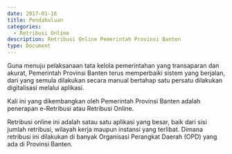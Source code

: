 ```yaml
---
date: 2017-01-16
title: Pendahuluan
categories:
  - Retribusi Online
description: Retribusi Online Pemerintah Provinsi Banten
type: Document
---
```


Guna menuju pelaksanaan tata kelola pemerintahan yang transaparan dan akurat, Pemerintah Provinsi Banten terus memperbaiki sistem yang berjalan, dari yang semula dilakukan secara manual bertahap satu persatu dilakukan digitalisasi melalui aplikasi.

Kali ini yang dikembangkan oleh Pemerintah Provinsi Banten adalah penerapan e-Retribusi atau Retribusi Online.

Retribusi online ini adalah satau satu aplikasi yang besar, baik dari sisi jumlah retribusi,  wilayah kerja maupun instansi yang terlibat. Dimana retribusi ini dilakukan di banyak Organisasi Perangkat Daerah (OPD) yang ada di Provinsi Banten.
   